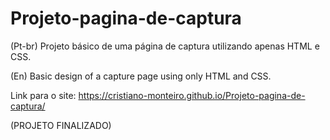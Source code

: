 # Projeto-pagina-de-captura
 (Pt-br) Projeto básico de uma página de captura utilizando apenas HTML e CSS.

 (En) Basic design of a capture page using only HTML and CSS.

 Link para o site: https://cristiano-monteiro.github.io/Projeto-pagina-de-captura/

 (PROJETO FINALIZADO)
